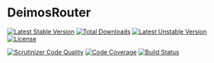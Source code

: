 # DeimosRouter

[![Latest Stable Version](https://poser.pugx.org/deimos/router/v/stable)](https://packagist.org/packages/deimos/router)
[![Total Downloads](https://poser.pugx.org/deimos/router/downloads)](https://packagist.org/packages/deimos/router)
[![Latest Unstable Version](https://poser.pugx.org/deimos/router/v/unstable)](https://packagist.org/packages/deimos/router)
[![License](https://poser.pugx.org/deimos/router/license)](https://packagist.org/packages/deimos/router)

[![Scrutinizer Code Quality](https://scrutinizer-ci.com/g/DeimosProject/Router/badges/quality-score.png?b=master)](https://scrutinizer-ci.com/g/DeimosProject/Router/?branch=master)
[![Code Coverage](https://scrutinizer-ci.com/g/DeimosProject/Router/badges/coverage.png?b=master)](https://scrutinizer-ci.com/g/DeimosProject/Router/?branch=master)
[![Build Status](https://scrutinizer-ci.com/g/DeimosProject/Router/badges/build.png?b=master)](https://scrutinizer-ci.com/g/DeimosProject/Router/build-status/master)
